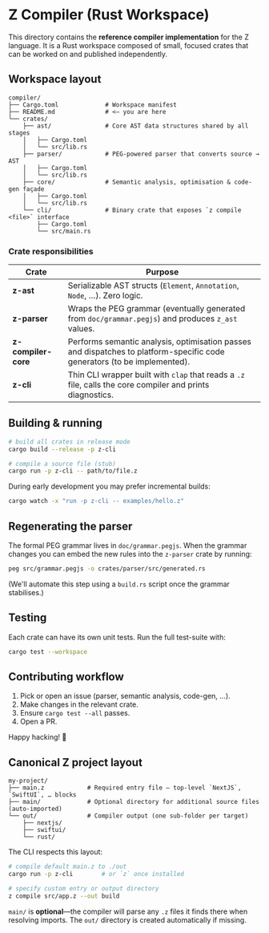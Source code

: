 # Z Compiler (Rust Workspace)

This directory contains the **reference compiler implementation** for the Z language.
It is a Rust workspace composed of small, focused crates that can be worked on and published independently.

## Workspace layout

```
compiler/
├── Cargo.toml             # Workspace manifest
├── README.md              # <— you are here
└── crates/
    ├── ast/               # Core AST data structures shared by all stages
    │   ├── Cargo.toml
    │   └── src/lib.rs
    ├── parser/            # PEG-powered parser that converts source → AST
    │   ├── Cargo.toml
    │   └── src/lib.rs
    ├── core/              # Semantic analysis, optimisation & code-gen façade
    │   ├── Cargo.toml
    │   └── src/lib.rs
    └── cli/               # Binary crate that exposes `z compile <file>` interface
        ├── Cargo.toml
        └── src/main.rs
```

### Crate responsibilities

| Crate               | Purpose                                                                                                                  |
| ------------------- | ------------------------------------------------------------------------------------------------------------------------ |
| **z-ast**           | Serializable AST structs (`Element`, `Annotation`, `Node`, …). Zero logic.                                               |
| **z-parser**        | Wraps the PEG grammar (eventually generated from `doc/grammar.pegjs`) and produces `z_ast` values.                       |
| **z-compiler-core** | Performs semantic analysis, optimisation passes and dispatches to platform-specific code generators (to be implemented). |
| **z-cli**           | Thin CLI wrapper built with `clap` that reads a `.z` file, calls the core compiler and prints diagnostics.               |

## Building & running

```bash
# build all crates in release mode
cargo build --release -p z-cli

# compile a source file (stub)
cargo run -p z-cli -- path/to/file.z
```

During early development you may prefer incremental builds:

```bash
cargo watch -x "run -p z-cli -- examples/hello.z"
```

## Regenerating the parser

The formal PEG grammar lives in `doc/grammar.pegjs`. When the grammar changes you can embed the new rules into the `z-parser` crate by running:

```bash
peg src/grammar.pegjs -o crates/parser/src/generated.rs
```

(We'll automate this step using a `build.rs` script once the grammar stabilises.)

## Testing

Each crate can have its own unit tests. Run the full test-suite with:

```bash
cargo test --workspace
```

## Contributing workflow

1. Pick or open an issue (parser, semantic analysis, code-gen, …).
2. Make changes in the relevant crate.
3. Ensure `cargo test --all` passes.
4. Open a PR.

Happy hacking! 🎉

## Canonical Z project layout

```
my-project/
├── main.z            # Required entry file – top-level `NextJS`, `SwiftUI`, … blocks
├── main/             # Optional directory for additional source files (auto-imported)
└── out/              # Compiler output (one sub-folder per target)
    ├── nextjs/
    ├── swiftui/
    └── rust/
```

The CLI respects this layout:

```bash
# compile default main.z to ./out
cargo run -p z-cli        # or `z` once installed

# specify custom entry or output directory
z compile src/app.z --out build
```

`main/` is **optional**—the compiler will parse any `.z` files it finds there when resolving imports. The `out/` directory is created automatically if missing.
